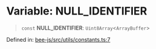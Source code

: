 # Variable: NULL\_IDENTIFIER

> `const` **NULL\_IDENTIFIER**: `Uint8Array`\<`ArrayBuffer`\>

Defined in: [bee-js/src/utils/constants.ts:7](https://github.com/ethersphere/bee-js/blob/3abbe2b1b264d6b586511a56e93badb2236bd09d/src/utils/constants.ts#L7)
